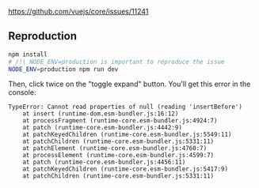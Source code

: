 https://github.com/vuejs/core/issues/11241

## Reproduction

```bash
npm install
# /!\ NODE_ENV=production is important to reproduce the issue
NODE_ENV=production npm run dev
```

Then, click twice on the "toggle expand" button.
You'll get this error in the console:

```
TypeError: Cannot read properties of null (reading 'insertBefore')
    at insert (runtime-dom.esm-bundler.js:16:12)
    at processFragment (runtime-core.esm-bundler.js:4924:7)
    at patch (runtime-core.esm-bundler.js:4442:9)
    at patchKeyedChildren (runtime-core.esm-bundler.js:5549:11)
    at patchChildren (runtime-core.esm-bundler.js:5331:11)
    at patchElement (runtime-core.esm-bundler.js:4760:7)
    at processElement (runtime-core.esm-bundler.js:4599:7)
    at patch (runtime-core.esm-bundler.js:4456:11)
    at patchKeyedChildren (runtime-core.esm-bundler.js:5417:9)
    at patchChildren (runtime-core.esm-bundler.js:5331:11)
```
